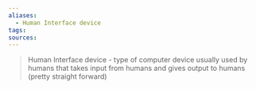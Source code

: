 ```yaml
---
aliases:
  - Human Interface device
tags: 
sources:
---
```

> Human Interface device - type of computer device usually used by humans that takes input from humans and gives output to humans (pretty straight forward)